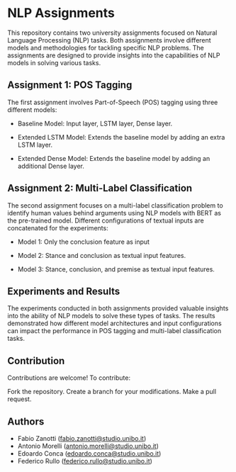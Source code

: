 # NLP Assignments

This repository contains two university assignments focused on Natural Language Processing (NLP) tasks. Both assignments involve different models and methodologies for tackling specific NLP problems. 
The assignments are designed to provide insights into the capabilities of NLP models in solving various tasks.

## Assignment 1: POS Tagging

The first assignment involves Part-of-Speech (POS) tagging using three different models:

* Baseline Model: Input layer, LSTM layer, Dense layer.
  
* Extended LSTM Model: Extends the baseline model by adding an extra LSTM layer.

* Extended Dense Model: Extends the baseline model by adding an additional Dense layer.

## Assignment 2: Multi-Label Classification

The second assignment focuses on a multi-label classification problem to identify human values behind arguments using NLP models with BERT as the pre-trained model. Different configurations of textual inputs are concatenated for the experiments:

* Model 1: Only the conclusion feature as input
  
* Model 2: Stance and conclusion as textual input features.
  
* Model 3: Stance, conclusion, and premise as textual input features.

## Experiments and Results

The experiments conducted in both assignments provided valuable insights into the ability of NLP models to solve these types of tasks. 
The results demonstrated how different model architectures and input configurations can impact the performance in POS tagging and multi-label classification tasks.

## Contribution

Contributions are welcome! To contribute:

Fork the repository.
Create a branch for your modifications.
Make a pull request.

## Authors

- Fabio Zanotti    (fabio.zanotti@studio.unibo.it)
- Antonio Morelli  (antonio.morelli@studio.unibo.it)
- Edoardo Conca    (edoardo.conca@studio.unibo.it)
- Federico Rullo   (federico.rullo@studio.unibo.it)
